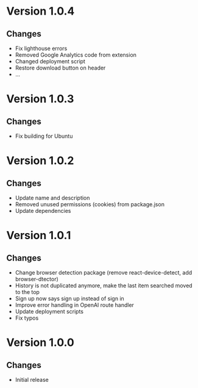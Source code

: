 # Version 1.0.4

## Changes

- Fix lighthouse errors
- Removed Google Analytics code from extension
- Changed deployment script
- Restore download button on header
- ...

# Version 1.0.3

## Changes

- Fix building for Ubuntu

# Version 1.0.2

## Changes

- Update name and description
- Removed unused permissions (cookies) from package.json
- Update dependencies

# Version 1.0.1

## Changes

- Change browser detection package (remove react-device-detect, add browser-dtector)
- History is not duplicated anymore, make the last item searched moved to the top
- Sign up now says sign up instead of sign in
- Improve error handling in OpenAI route handler
- Update deployment scripts
- Fix typos

# Version 1.0.0

## Changes

- Initial release
